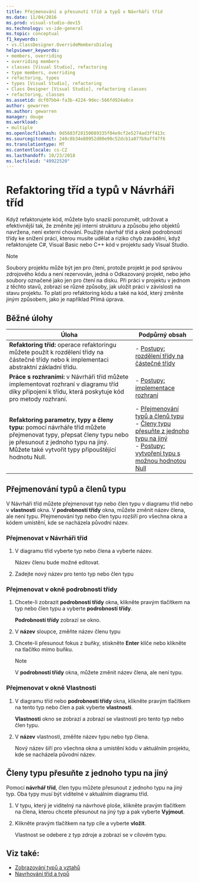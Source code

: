 ```yaml
---
title: Přejmenování a přesunutí tříd a typů v Návrháři tříd
ms.date: 11/04/2016
ms.prod: visual-studio-dev15
ms.technology: vs-ide-general
ms.topic: conceptual
f1_keywords:
- vs.ClassDesigner.OverrideMembersDialog
helpviewer_keywords:
- members, overriding
- overriding members
- classes [Visual Studio], refactoring
- type members, overriding
- refactoring, types
- types [Visual Studio], refactoring
- Class Designer [Visual Studio], refactoring classes
- refactoring, classes
ms.assetid: dcf07bb4-fa3b-4224-9dec-566fd924a8ce
author: gewarren
ms.author: gewarren
manager: douge
ms.workload:
- multiple
ms.openlocfilehash: 0d5683f28150089335f04e9cf2e5274ad3ff413c
ms.sourcegitcommit: 240c8b34e80952d00e90c52dcb1a077b9aff47f6
ms.translationtype: MT
ms.contentlocale: cs-CZ
ms.lasthandoff: 10/23/2018
ms.locfileid: "49922520"
---
```

# <a name="refactor-classes-and-types-in-class-designer"></a>Refaktoring tříd a typů v Návrháři tříd

Když refaktorujete kód, můžete bylo snazší porozumět, udržovat a efektivnější tak, že změníte její interní strukturu a způsobu jeho objektů navržena, není externí chování. Použijte návrhář tříd a okně podrobností třídy ke snížení práci, kterou musíte udělat a riziko chyb zavádění, když refaktorujete C#, Visual Basic nebo C++ kód v projektu sady Visual Studio.

> [!NOTE]
> Soubory projektu může být jen pro čtení, protože projekt je pod správou zdrojového kódu a není rezervován, jedná o Odkazovaný projekt, nebo jeho soubory označené jako jen pro čtení na disku. Při práci v projektu v jednom z těchto stavů, zobrazí se různé způsoby, jak uložit práci v závislosti na stavu projektu. To platí pro refaktoring kódu a také na kód, který změníte jiným způsobem, jako je například Přímá úprava.

## <a name="common-tasks"></a>Běžné úlohy

|Úloha|Podpůrný obsah|
|----------| - |
|**Refaktoring tříd:** operace refaktoringu můžete použít k rozdělení třídy na částečné třídy nebo k implementaci abstraktní základní třídu.|-   [Postupy: rozdělení třídy na částečné třídy](how-to-split-a-class-into-partial-classes.md)|
|**Práce s rozhraními:** v Návrháři tříd můžete implementovat rozhraní v diagramu tříd díky připojení k třídu, která poskytuje kód pro metody rozhraní.|-   [Postupy: implementace rozhraní](how-to-implement-an-interface.md)|
|**Refaktoring parametry, typy a členy typu:** pomocí návrháře tříd můžete přejmenovat typy, přepsat členy typu nebo je přesunout z jednoho typu na jiný. Můžete také vytvořit typy připouštějící hodnotu Null.|-   [Přejmenování typů a členů typu](#rename-types-and-type-members)<br />-   [Členy typu přesuňte z jednoho typu na jiný](#move-type-members-from-one-type-to-another)<br />-   [Postupy: vytvoření typu s možnou hodnotou Null](how-to-create-a-nullable-type.md)|

## <a name="rename-types-and-type-members"></a>Přejmenování typů a členů typu

V Návrháři tříd můžete přejmenovat typ nebo člen typu v diagramu tříd nebo v **vlastnosti** okna. V **podrobností třídy** okna, můžete změnit název člena, ale není typu. Přejmenování typ nebo člen typu rozšíří pro všechna okna a kódem umístění, kde se nacházela původní název.

### <a name="rename-in-the-class-designer"></a>Přejmenovat v Návrháři tříd

1. V diagramu tříd vyberte typ nebo člena a vyberte název.

     Název členu bude možné editovat.

2. Zadejte nový název pro tento typ nebo člen typu

### <a name="rename-in-the-class-details-window"></a>Přejmenovat v okně podrobností třídy

1. Chcete-li zobrazit **podrobností třídy** okna, klikněte pravým tlačítkem na typ nebo člen typu a vyberte **podrobností třídy**.

     **Podrobností třídy** zobrazí se okno.

2. V **název** sloupce, změňte název členu typu

3. Chcete-li přesunout fokus z buňky, stiskněte **Enter** klíče nebo klikněte na tlačítko mimo buňku.

    > [!NOTE]
    > V **podrobností třídy** okna, můžete změnit název člena, ale není typu.

### <a name="rename-in-the-properties-window"></a>Přejmenovat v okně Vlastnosti

1. V diagramu tříd nebo **podrobností třídy** okna, klikněte pravým tlačítkem na tento typ nebo člen a pak vyberte **vlastnosti**.

     **Vlastnosti** okno se zobrazí a zobrazí se vlastnosti pro tento typ nebo člen typu.

2. V **název** vlastnosti, změňte název typu nebo typ člena.

     Nový název šíří pro všechna okna a umístění kódu v aktuálním projektu, kde se nacházela původní název.

## <a name="move-type-members-from-one-type-to-another"></a>Členy typu přesuňte z jednoho typu na jiný

Pomocí **návrhář tříd**, člen typu můžete přesunout z jednoho typu na jiný typ. Oba typy musí být viditelné v aktuálním diagramu tříd.

1. V typu, který je viditelný na návrhové ploše, klikněte pravým tlačítkem na člena, kterou chcete přesunout na jiný typ a pak vyberte **Vyjmout**.

2. Klikněte pravým tlačítkem na typ cíle a vyberte **vložit**.

     Vlastnost se odebere z typ zdroje a zobrazí se v cílovém typu.

## <a name="see-also"></a>Viz také:

- [Zobrazování typů a vztahů](viewing-types-and-relationships.md)
- [Navrhování tříd a typů](designing-classes-and-types.md)